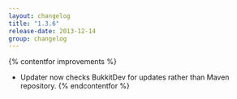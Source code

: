 ```yaml
---
layout: changelog
title: "1.3.6"
release-date: 2013-12-14
group: changelog
---
```


{% contentfor improvements %}
* Updater now checks BukkitDev for updates rather than Maven repository.
{% endcontentfor %}